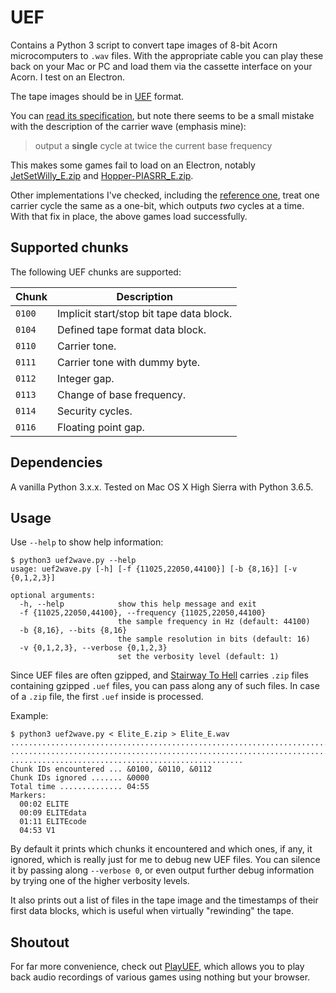 # UEF

Contains a Python 3 script to convert tape images of 8-bit Acorn microcomputers
to `.wav` files. With the appropriate cable you can play these back on your Mac
or PC and load them via the cassette interface on your Acorn. I test on an
Electron.

The tape images should be in [UEF](https://en.wikipedia.org/wiki/Unified_Emulator_Format)
format.

You can [read its specification](http://electrem.emuunlim.com/UEFSpecs.htm), but
note there seems to be a small mistake with the description of the carrier wave
(emphasis mine):

> output a **single** cycle at twice the current base frequency

This makes some games fail to load on an Electron, notably [JetSetWilly_E.zip](https://www.stairwaytohell.com/electron/uefarchive/Tynesoft/JetSetWilly_E.zip)
and [Hopper-PIASRR_E.zip](https://www.stairwaytohell.com/electron/uefarchive/SuperiorReRelease/Hopper-PIASRR_E.zip).

Other implementations I've checked, including the [reference one](https://github.com/TomHarte/CLK/blob/master/Storage/Tape/Formats/TapeUEF.cpp),
treat one carrier cycle the same as a one-bit, which outputs _two_ cycles at a
time. With that fix in place, the above games load successfully.

## Supported chunks

The following UEF chunks are supported:

Chunk  | Description
-------|------------
`0100` | Implicit start/stop bit tape data block.
`0104` | Defined tape format data block.
`0110` | Carrier tone.
`0111` | Carrier tone with dummy byte.
`0112` | Integer gap.
`0113` | Change of base frequency.
`0114` | Security cycles.
`0116` | Floating point gap.

## Dependencies

A vanilla Python 3.x.x. Tested on Mac OS X High Sierra with Python 3.6.5.

## Usage

Use `--help` to show help information:

```
$ python3 uef2wave.py --help
usage: uef2wave.py [-h] [-f {11025,22050,44100}] [-b {8,16}] [-v {0,1,2,3}]

optional arguments:
  -h, --help            show this help message and exit
  -f {11025,22050,44100}, --frequency {11025,22050,44100}
                        the sample frequency in Hz (default: 44100)
  -b {8,16}, --bits {8,16}
                        the sample resolution in bits (default: 16)
  -v {0,1,2,3}, --verbose {0,1,2,3}
                        set the verbosity level (default: 1)
```

Since UEF files are often gzipped, and [Stairway To Hell](https://www.stairwaytohell.com)
carries `.zip` files containing gzipped `.uef` files, you can pass along any of
such files. In case of a `.zip` file, the first `.uef` inside is processed.

Example:

```
$ python3 uef2wave.py < Elite_E.zip > Elite_E.wav
................................................................................
................................................................................
....................................................
Chunk IDs encountered ... &0100, &0110, &0112
Chunk IDs ignored ....... &0000
Total time .............. 04:55
Markers:
  00:02 ELITE
  00:09 ELITEdata
  01:11 ELITEcode
  04:53 V1
```

By default it prints which chunks it encountered and which ones, if any, it
ignored, which is really just for me to debug new UEF files. You can silence
it by passing along `--verbose 0`, or even output further debug information
by trying one of the higher verbosity levels.

It also prints out a list of files in the tape image and the timestamps of their
first data blocks, which is useful when virtually "rewinding" the tape.

## Shoutout

For far more convenience, check out [PlayUEF](http://www.8bitkick.cc/playuef.html),
which allows you to play back audio recordings of various games using nothing
but your browser.
